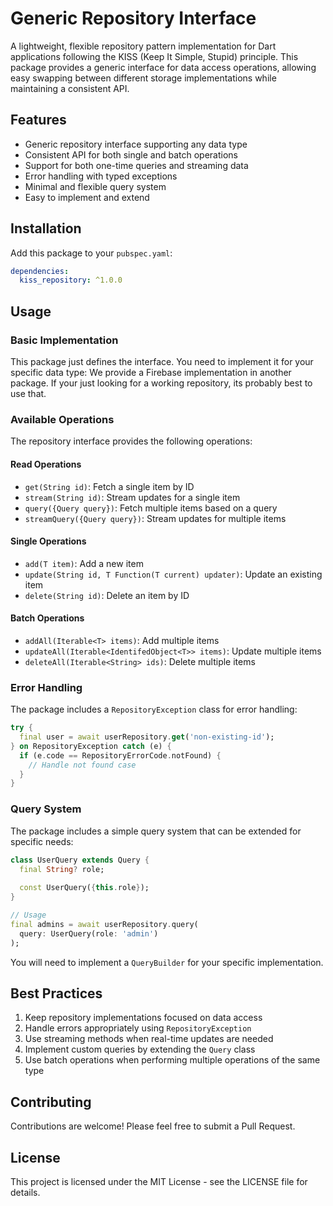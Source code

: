 # Generic Repository Interface

A lightweight, flexible repository pattern implementation for Dart applications following the KISS (Keep It Simple, Stupid) principle. This package provides a generic interface for data access operations, allowing easy swapping between different storage implementations while maintaining a consistent API.

## Features

- Generic repository interface supporting any data type
- Consistent API for both single and batch operations
- Support for both one-time queries and streaming data
- Error handling with typed exceptions
- Minimal and flexible query system
- Easy to implement and extend

## Installation

Add this package to your `pubspec.yaml`:

```yaml
dependencies:
  kiss_repository: ^1.0.0
```

## Usage

### Basic Implementation

This package just defines the interface. You need to implement it for your specific data type:
We provide a Firebase implementation in another package. If your just looking for a working repository, its probably best to use that.

### Available Operations

The repository interface provides the following operations:

#### Read Operations
- `get(String id)`: Fetch a single item by ID
- `stream(String id)`: Stream updates for a single item
- `query({Query query})`: Fetch multiple items based on a query
- `streamQuery({Query query})`: Stream updates for multiple items

#### Single Operations
- `add(T item)`: Add a new item
- `update(String id, T Function(T current) updater)`: Update an existing item
- `delete(String id)`: Delete an item by ID

#### Batch Operations
- `addAll(Iterable<T> items)`: Add multiple items
- `updateAll(Iterable<IdentifedObject<T>> items)`: Update multiple items
- `deleteAll(Iterable<String> ids)`: Delete multiple items

### Error Handling

The package includes a `RepositoryException` class for error handling:

```dart
try {
  final user = await userRepository.get('non-existing-id');
} on RepositoryException catch (e) {
  if (e.code == RepositoryErrorCode.notFound) {
    // Handle not found case
  }
}
```

### Query System

The package includes a simple query system that can be extended for specific needs:

```dart
class UserQuery extends Query {
  final String? role;
  
  const UserQuery({this.role});
}

// Usage
final admins = await userRepository.query(
  query: UserQuery(role: 'admin')
);
```

You will need to implement a `QueryBuilder` for your specific implementation.

## Best Practices

1. Keep repository implementations focused on data access
2. Handle errors appropriately using `RepositoryException`
3. Use streaming methods when real-time updates are needed
4. Implement custom queries by extending the `Query` class
5. Use batch operations when performing multiple operations of the same type

## Contributing

Contributions are welcome! Please feel free to submit a Pull Request.

## License

This project is licensed under the MIT License - see the LICENSE file for details.